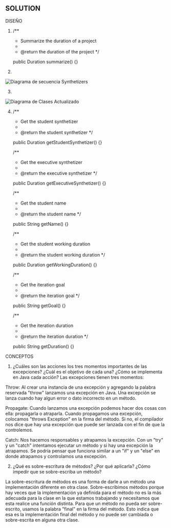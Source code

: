 ## SOLUTION

DISEÑO

1.  /**
     * Summarize the duration of a project
     *
     * @return the duration of the project
     */
     
     public Duration summarize() {}
     
2.
![Diagrama de secuencia Synthetizers](https://user-images.githubusercontent.com/78276253/115091935-96829280-9ede-11eb-8de9-3f8c56907241.png)

3.
![Diagrama de Clases Actualizado](https://user-images.githubusercontent.com/78276253/115093547-51f7f680-9ee0-11eb-888a-36548023e43d.png)

4. /**
     * Get the student synthetizer
     *
     * @return the student synthetizer
     */
     
     public Duration getStudentSynthetizer() {}
     
     /**
     * Get the executive synthetizer
     *
     * @return the executive synthetizer
     */
     
     public Duration getExecutiveSynthetizer() {}
     
      /**
     * Get the student name
     *
     * @return the student name
     */
     
     public String getName() {}
     
     /**
     * Get the student working duration
     *
     * @return the student working duration
     */
     
     public Duration getWorkingDuration() {}
     
     /**
     * Get the iteration goal
     *
     * @return the iteration goal
     */
     
     public String getGoal() {}
     
     /**
     * Get the iteration duration
     *
     * @return the iteration duration
     */
     
     public String getDuration() {}


CONCEPTOS

1. ¿Cuáles son las acciones los tres momentos importantes de las excepciones? ¿Cuál es el objetivo de cada una? ¿Cómo se implementa en Java cada acción?
Las excepciones tienen tres momentos:

Throw: Al crear una instancia de una excepción y agregando la palabra reservada "throw" lanzamos una excepción en Java. Una excepción se lanza cuando hay algun error o dato incorrecto en un método.

Propagate: Cuando lanzamos una excepción podemos hacer dos cosas con ella: propagarla o atraparla. Cuando propagamos una excepción, colocamos "throws Exception" en la firma del método. Si no, el compilador nos dice que hay una excepción que puede ser lanzada con el fin de que la controlemos.

Catch: Nos hacemos responsables y atrapamos la excepción. Con un "try" y un "catch" intentamos ejecutar un método y si hay una excepción la atrapamos. Se podría pensar que funciona similar a un "if" y un "else" en donde atrapamos y controlamos una excepción.


2. ¿Qué es sobre-escritura de métodos? ¿Por qué aplicarla? ¿Cómo impedir que se sobre-escriba un método?

La sobre-escritura de métodos es una forma de darle a un método una implementación diferente en otra clase. Sobre-escribimos métodos porque hay veces que la implementación ya definida para el método no es la más adecuada para la clase en la que estamos trabajando y necesitamos que esta realice una función distinta. Para que un método no pueda ser sobre-escrito, usamos la palabra "final" en la firma del método. Esto indica que esa es la implementación final del método y no puede ser cambiada o sobre-escrita en alguna otra clase.
